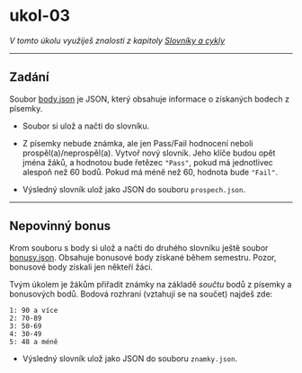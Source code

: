 # ukol-03

_V tomto úkolu využiješ znalosti z kapitoly [Slovníky a cykly](https://kodim.cz/kurzy/uvod-do-progr-2/uvod-do-programovani-2/slovniky/slovniky-a-cykly)_

---

## Zadání

Soubor [body.json](./body.json) je JSON, který obsahuje informace o získaných bodech z písemky.

* Soubor si ulož a načti do slovníku.

* Z písemky nebude známka, ale jen Pass/Fail hodnocení neboli prospěl(a)/neprospěl(a). Vytvoř nový slovník. Jeho klíče budou opět jména žáků, a hodnotou bude řetězec `"Pass"`, pokud má jednotlivec alespoň než 60 bodů. Pokud má méně než 60, hodnota bude `"Fail"`.

* Výsledný slovník ulož jako JSON do souboru `prospech.json`.

---

## Nepovinný bonus

Krom souboru s body si ulož a načti do druhého slovníku ještě soubor [bonusy.json](./bonusy.json). Obsahuje bonusové body získané během semestru. Pozor, bonusové body získali jen někteří žáci.

Tvým úkolem je žákům přiřadit známky na základě *součtu* bodů z písemky a bonusových bodů. Bodová rozhraní (vztahují se na součet) najdeš zde:

```
1: 90 a více
2: 70-89
3: 50-69
4: 30-49
5: 48 a méně
```

* Výsledný slovník ulož jako JSON do souboru `znamky.json`.
